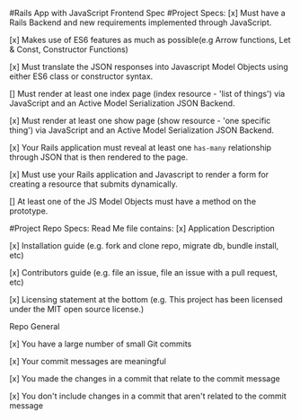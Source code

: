 #Rails App with JavaScript Frontend Spec
#Project Specs:
[x] Must have a Rails Backend and new requirements implemented through JavaScript.

[x] Makes use of ES6 features as much as possible(e.g Arrow functions, Let & Const, Constructor Functions)

[x] Must translate the JSON responses into Javascript Model Objects using either ES6 class or constructor syntax.

[] Must render at least one index page (index resource - 'list of things') via JavaScript and an Active Model Serialization JSON Backend.

[x] Must render at least one show page (show resource - 'one specific thing') via JavaScript and an Active Model Serialization JSON Backend.

[x] Your Rails application must reveal at least one `has-many` relationship through JSON that is then rendered to the page.

[x] Must use your Rails application and Javascript to render a form for creating a resource that submits dynamically.

[] At least one of the JS Model Objects must have a method on the prototype.

#Project Repo Specs:
Read Me file contains:
[x] Application Description

[x] Installation guide (e.g. fork and clone repo, migrate db, bundle install, etc)

[x] Contributors guide (e.g. file an issue, file an issue with a pull request, etc)

[x] Licensing statement at the bottom (e.g. This project has been licensed under the MIT open source license.)

Repo General

[x] You have a large number of small Git commits

[x] Your commit messages are meaningful

[x] You made the changes in a commit that relate to the commit message

[x] You don't include changes in a commit that aren't related to the commit message